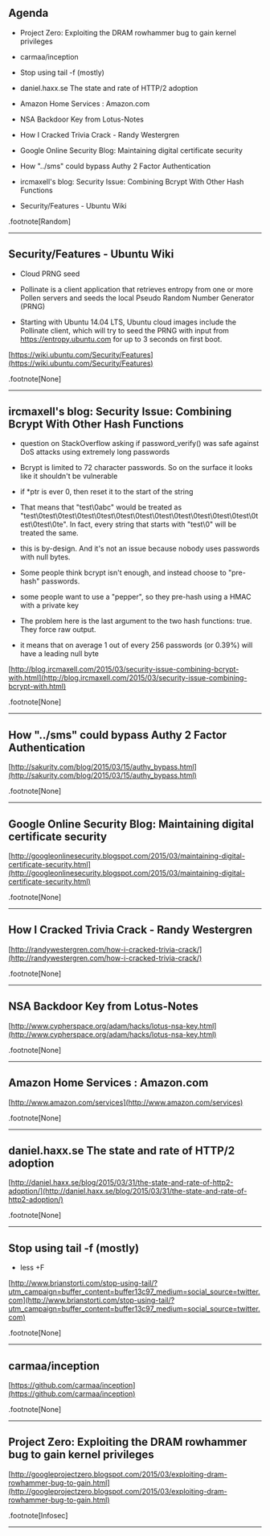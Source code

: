 ## Agenda

- Project Zero: Exploiting the DRAM rowhammer bug to gain kernel privileges

- carmaa/inception

- Stop using tail -f (mostly)

- daniel.haxx.se  The state and rate of HTTP/2 adoption

- Amazon Home Services : Amazon.com

- NSA Backdoor Key from Lotus-Notes

- How I Cracked Trivia Crack - Randy Westergren

- Google Online Security Blog: Maintaining digital certificate security

- How "../sms" could bypass Authy 2 Factor Authentication

- ircmaxell's blog: Security Issue: Combining Bcrypt With Other Hash Functions

- Security/Features - Ubuntu Wiki

[]()

.footnote[Random]

---

## Security/Features - Ubuntu Wiki

- Cloud PRNG seed

- Pollinate is a client application that retrieves entropy from one or more Pollen servers and seeds the local Pseudo Random Number Generator (PRNG)

- Starting with Ubuntu 14.04 LTS, Ubuntu cloud images include the Pollinate client, which will try to seed the PRNG with input from https://entropy.ubuntu.com for up to 3 seconds on first boot.

[https://wiki.ubuntu.com/Security/Features](https://wiki.ubuntu.com/Security/Features)

.footnote[None]

---

## ircmaxell's blog: Security Issue: Combining Bcrypt With Other Hash Functions

- question on StackOverflow asking if password_verify() was safe against DoS attacks using extremely long passwords

- Bcrypt is limited to 72 character passwords. So on the surface it looks like it shouldn't be vulnerable

- if *ptr is ever 0, then reset it to the start of the string

- That means that "test\0abc" would be treated as "test\0test\0test\0test\0test\0test\0test\0test\0test\0test\0test\0test\0test\0test\0te". In fact, every string that starts with "test\0" will be treated the same.

- this is by-design. And it's not an issue because nobody uses passwords with null bytes.

- Some people think bcrypt isn't enough, and instead choose to "pre-hash" passwords.

- some people want to use a "pepper", so they pre-hash using a HMAC with a private key

- The problem here is the last argument to the two hash functions: true. They force raw output.

- it means that on average 1 out of every 256 passwords (or 0.39%) will have a leading null byte

[http://blog.ircmaxell.com/2015/03/security-issue-combining-bcrypt-with.html](http://blog.ircmaxell.com/2015/03/security-issue-combining-bcrypt-with.html)

.footnote[None]

---

## How "../sms" could bypass Authy 2 Factor Authentication

[http://sakurity.com/blog/2015/03/15/authy_bypass.html](http://sakurity.com/blog/2015/03/15/authy_bypass.html)

.footnote[None]

---

## Google Online Security Blog: Maintaining digital certificate security

[http://googleonlinesecurity.blogspot.com/2015/03/maintaining-digital-certificate-security.html](http://googleonlinesecurity.blogspot.com/2015/03/maintaining-digital-certificate-security.html)

.footnote[None]

---

## How I Cracked Trivia Crack - Randy Westergren

[http://randywestergren.com/how-i-cracked-trivia-crack/](http://randywestergren.com/how-i-cracked-trivia-crack/)

.footnote[None]

---

## NSA Backdoor Key from Lotus-Notes

[http://www.cypherspace.org/adam/hacks/lotus-nsa-key.html](http://www.cypherspace.org/adam/hacks/lotus-nsa-key.html)

.footnote[None]

---

## Amazon Home Services : Amazon.com

[http://www.amazon.com/services](http://www.amazon.com/services)

.footnote[None]

---

## daniel.haxx.se  The state and rate of HTTP/2 adoption

[http://daniel.haxx.se/blog/2015/03/31/the-state-and-rate-of-http2-adoption/](http://daniel.haxx.se/blog/2015/03/31/the-state-and-rate-of-http2-adoption/)

.footnote[None]

---

## Stop using tail -f (mostly)

- less +F

[http://www.brianstorti.com/stop-using-tail/?utm_campaign=buffer_content=buffer13c97_medium=social_source=twitter.com](http://www.brianstorti.com/stop-using-tail/?utm_campaign=buffer_content=buffer13c97_medium=social_source=twitter.com)

.footnote[None]

---

## carmaa/inception

[https://github.com/carmaa/inception](https://github.com/carmaa/inception)

.footnote[None]

---

## Project Zero: Exploiting the DRAM rowhammer bug to gain kernel privileges

[http://googleprojectzero.blogspot.com/2015/03/exploiting-dram-rowhammer-bug-to-gain.html](http://googleprojectzero.blogspot.com/2015/03/exploiting-dram-rowhammer-bug-to-gain.html)

.footnote[Infosec]

---

